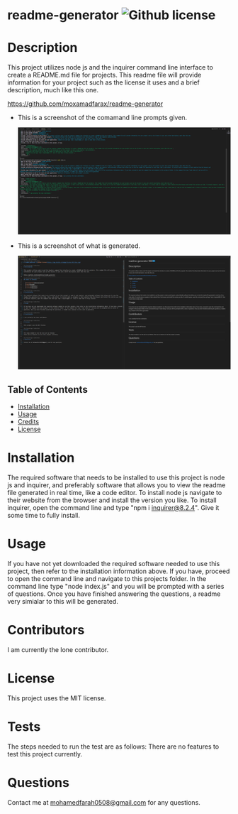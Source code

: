 # readme-generator ![Github license](https://img.shields.io/badge/license-MIT-blue.svg)

# Description

This project utilizes node js and the inquirer command line interface to create a README.md file for projects. This readme file will provide information for your project such as the license it uses and a brief description, much like this one.

https://github.com/moxamadfarax/readme-generator

- This is a screenshot of the comamand line prompts given.

  ![Getting Started](images/screenshot1.png)

- This is a screenshot of what is generated.

  ![Getting Started](images/screenshot2.png)

## Table of Contents

- [Installation](#installation)
- [Usage](#usage)
- [Credits](#credits)
- [License](#license)

# Installation

The required software that needs to be installed to use this project is node js and inquirer, and preferably software that allows you to view the readme file generated in real time, like a code editor. To install node js navigate to their website from the browser and install the version you like. To install inquirer, open the command line and type "npm i inquirer@8.2.4". Give it some time to fully install.

# Usage

If you have not yet downloaded the required software needed to use this project, then refer to the installation information above. If you have, proceed to open the command line and navigate to this projects folder. In the command line type "node index.js" and you will be prompted with a series of questions. Once you have finished answering the questions, a readme very simialar to this will be generated.

# Contributors

I am currently the lone contributor.

# License

This project uses the MIT license.

# Tests

The steps needed to run the test are as follows:
There are no features to test this project currently.

# Questions

Contact me at mohamedfarah0508@gmail.com for any questions.
